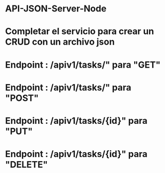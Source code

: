 # API-JSON-Server-Node
# Completar el servicio para crear un CRUD con un archivo json	
# Endpoint : /apiv1/tasks/" para  "GET"
# Endpoint : /apiv1/tasks/" para  "POST"
# Endpoint : /apiv1/tasks/{id}" para  "PUT"
# Endpoint : /apiv1/tasks/{id}" para  "DELETE"
